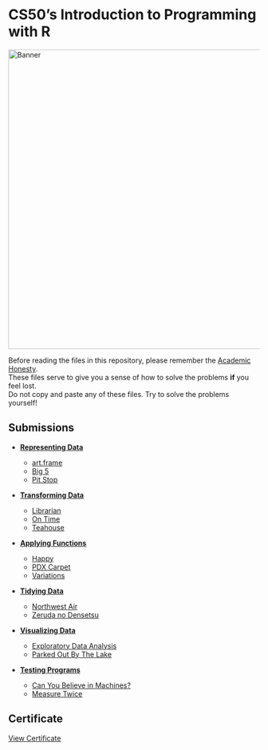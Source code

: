 # CS50’s Introduction to Programming with R

<img src="cs50r.png" alt="Banner" width="600"/>

Before reading the files in this repository, please remember the [Academic Honesty](https://cs50.harvard.edu/r/2023/honesty/).\
These files serve to give you a sense of how to solve the problems **if** you feel lost.\
Do not copy and paste any of these files. Try to solve the problems yourself!

## Submissions

* **[Representing Data](week1)**
   - [art.frame](week1/art.frame)
   - [Big 5](week1/big5)
   - [Pit Stop](week1/pitstop)

* **[Transforming Data](week2)**
   - [Librarian](week2/librarian)
   - [On Time](week2/ontime)
   - [Teahouse](week2/teahouse)

* **[Applying Functions](week3)**
   - [Happy](week3/happy)
   - [PDX Carpet](week3/carpet)
   - [Variations](week3/variations)

* **[Tidying Data](week4)**
   - [Northwest Air](week4/air)
   - [Zeruda no Densetsu](week4/zelda)

* **[Visualizing Data](week5)**
   - [Exploratory Data Analysis](week5/eda)
   - [Parked Out By The Lake](week5/parked)

* **[Testing Programs](week6)**
   - [Can You Believe in Machines?](week6/believe)
   - [Measure Twice](week6/measure)

## Certificate

[View Certificate](https://cs50.harvard.edu/certificates/53baf13d-1f3c-4279-ac8c-0bd2a0042c39)

